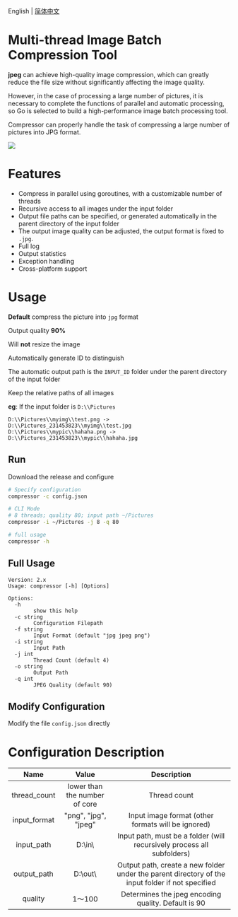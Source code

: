 English | [简体中文](README_zh_CN.md)

# Multi-thread Image Batch Compression Tool

**jpeg** can achieve high-quality image compression, which can greatly reduce the file size without significantly affecting the image quality.

However, in the case of processing a large number of pictures, it is necessary to complete the functions of parallel and automatic processing, so Go is selected to build a high-performance image batch processing tool.

Compressor can properly handle the task of compressing a large number of pictures into JPG format.

![](https://goreportcard.com/badge/github.com/bipy/compressor)

# Features

- Compress in parallel using goroutines, with a customizable number of threads
- Recursive access to all images under the input folder
- Output file paths can be specified, or generated automatically in the parent directory of the input folder
- The output image quality can be adjusted, the output format is fixed to `.jpg`.
- Full log
- Output statistics
- Exception handling
- Cross-platform support

# Usage

**Default** compress the picture into `jpg` format

Output quality **90%**

Will **not** resize the image

Automatically generate ID to distinguish

The automatic output path is the `INPUT_ID` folder under the parent directory of the input folder

Keep the relative paths of all images

**eg**: If the input folder is `D:\\Pictures`

```
D:\\Pictures\\myimg\\test.png -> D:\\Pictures_231453823\\myimg\\test.jpg
D:\\Pictures\\mypic\\hahaha.png -> D:\\Pictures_231453823\\mypic\\hahaha.jpg
```

## Run

Download the release and configure

```bash
# Specify configuration
compressor -c config.json

# CLI Mode
# 8 threads; quality 80; input path ~/Pictures
compressor -i ~/Pictures -j 8 -q 80

# full usage
compressor -h
```

## Full Usage

```
Version: 2.x
Usage: compressor [-h] [Options]

Options:
  -h
    	show this help
  -c string
    	Configuration Filepath
  -f string
    	Input Format (default "jpg jpeg png")
  -i string
    	Input Path
  -j int
    	Thread Count (default 4)
  -o string
    	Output Path
  -q int
    	JPEG Quality (default 90)
```



## Modify Configuration

Modify the file `config.json` directly

# Configuration Description

|     Name     |             Value             |                         Description                          |
| :----------: | :---------------------------: | :----------------------------------------------------------: |
| thread_count | lower than the number of core |                         Thread count                         |
| input_format |     "png", "jpg", "jpeg"      |      Input image format (other formats will be ignored)      |
|  input_path  |           D:\\in\\            | Input path, must be a folder (will recursively process all subfolders) |
| output_path  |           D:\\out\\           | Output path,  create a new folder under the parent directory of the input folder if not specified |
|   quality    |            1～100             |     Determines the jpeg encoding quality. Default is 90      |

